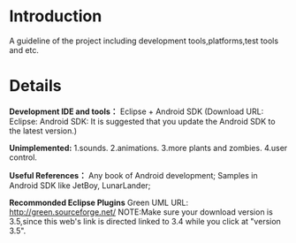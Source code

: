 # Introduction #

A guideline of the project including development tools,platforms,test tools and etc.


# Details #
**Development IDE and tools：**
Eclipse + Android SDK
(Download URL:
Eclipse:
Android SDK:
It is suggested that you update the Android SDK to the latest version.)

**Unimplemented:**
1.sounds.
2.animations.
3.more plants and zombies.
4.user control.

**Useful References：**
Any book of Android development;
Samples in Android SDK like JetBoy, LunarLander;

**Recommonded Eclipse Plugins**
Green UML
URL:
http://green.sourceforge.net/
NOTE:Make sure your download version is 3.5,since this web's link is directed linked to 3.4 while you click at "version 3.5".
